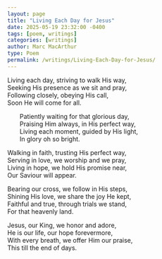 ```yaml
---
layout: page
title: "Living Each Day for Jesus"
date: 2025-05-19 23:32:00 -0400
tags: [poem, writings]
categories: [writings]
author: Marc MacArthur
type: Poem
permalink: /writings/Living-Each-Day-for-Jesus/
---
```


Living each day, striving to walk His way,<br>
Seeking His presence as we sit and pray,<br>
Following closely, obeying His call,<br>
Soon He will come for all.<br>

<div style="margin-left: 2em;">
Patiently waiting for that glorious day,<br>
Praising Him always, in His perfect way,<br>
Living each moment, guided by His light,<br>
In glory oh so bright.<br>
</div>

Walking in faith, trusting His perfect way,<br>
Serving in love, we worship and we pray,<br>
Living in hope, we hold His promise near,<br>
Our Saviour will appear.<br>

Bearing our cross, we follow in His steps,<br>
Shining His love, we share the joy He kept,<br>
Faithful and true, through trials we stand,<br>
For that heavenly land.<br>

Jesus, our King, we honor and adore,<br>
He is our life, our hope forevermore,<br>
With every breath, we offer Him our praise,<br>
This till the end of days.
